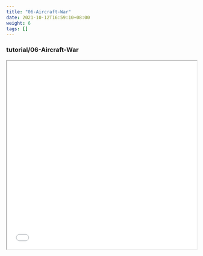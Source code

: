 ```yaml
---
title: "06-Aircraft-War"
date: 2021-10-12T16:59:10+08:00
weight: 6
tags: []
---
```


### tutorial/06-Aircraft-War

<div style="width=100%; height:500px">
<iframe src="../aircraftwar.html" style="width: 100%;height:100%;" allow="autoplay"></iframe>
</div>

